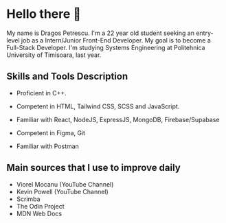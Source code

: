 # Hello there 👋

My name is Dragos Petrescu. I'm a 22 year old student seeking an entry-level job as a Intern/Junior Front-End Developer.
My goal is to become a Full-Stack Developer. I'm studying Systems Engineering at Politehnica University of Timisoara, last year.

## Skills and Tools Description

- Proficient in C++. 
- Competent in HTML, Tailwind CSS, SCSS and JavaScript.
- Familiar with React, NodeJS, ExpressJS, MongoDB, Firebase/Supabase

- Competent in Figma, Git
- Familiar with Postman


## Main sources that I use to improve daily 

- Viorel Mocanu (YouTube Channel)
- Kevin Powell (YouTube Channel)
- Scrimba
- The Odin Project
- MDN Web Docs
  
